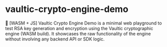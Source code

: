 # vaultic-crypto-engine-demo
🔐 [WASM + JS] Vaultic Crypto Engine Demo is a minimal web playground to test RSA key generation and encryption using the Vaultic cryptographic engine (WASM build). It showcases the raw functionality of the engine without involving any backend API or SDK logic.
